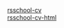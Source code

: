 [rsschool-cv](https://mrHoft.github.io/rsschool-cv/cv)<br/>
[rsschool-cv-html](https://mrHoft.github.io/rsschool-cv/)<br/>
